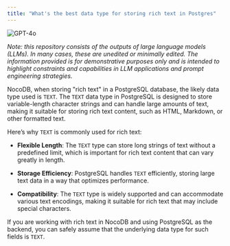 ```yaml
---
title: "What's the best data type for storing rich text in Postgres"
---
```

![GPT-4o](https://img.shields.io/badge/GPT--4o-3333FF?style=for-the-badge&logo=openai&logoColor=white)



*Note: this repository consists of the outputs of large language models (LLMs). In many cases, these are unedited or minimally edited. The information provided is for demonstrative purposes only and is intended to highlight constraints and capabilities in LLM applications and prompt engineering strategies.*


NocoDB, when storing "rich text" in a PostgreSQL database, the likely data type used is `TEXT`. The `TEXT` data type in PostgreSQL is designed to store variable-length character strings and can handle large amounts of text, making it suitable for storing rich text content, such as HTML, Markdown, or other formatted text.

Here’s why `TEXT` is commonly used for rich text:

*   **Flexible Length**: The `TEXT` type can store long strings of text without a predefined limit, which is important for rich text content that can vary greatly in length.
    
*   **Storage Efficiency**: PostgreSQL handles `TEXT` efficiently, storing large text data in a way that optimizes performance.
    
*   **Compatibility**: The `TEXT` type is widely supported and can accommodate various text encodings, making it suitable for rich text that may include special characters.
    

If you are working with rich text in NocoDB and using PostgreSQL as the backend, you can safely assume that the underlying data type for such fields is `TEXT`.
